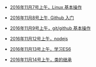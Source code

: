 <!-- # 这是我的代码笔记

## 我是H2

### 我是H3

#### 我是H4

##### 我是H5

###### 我是H6

我是 p 标签

我是 p 标签

[百度](http://baidu.com)

**加粗**

*倾斜*

![rocket](./sky.jpg)

```js
console("aaaa")
相当于pre标签
```
我们正在学习 `javascript` 可好玩了

- 无序列表
- first commit
- first commit
- first commit
- first commit


1. 有序列表
2. 有序列表
3. 有序列表
4. 有序列表

表格 table

| Header One     | Header Two     |
| :------------- | :------------- |
| Item One       | Item Two       | -->




- [2016年11月7号上午，Linux 基本操作](./20161107.md)

- [2016年11月8号上午, Github 入门](./20161108.md)

- [2016年11月9号上午，git/github 基本操作](./20161109.md)

- [2016年11月12号上午，nodejs ](./20161112.md)

- [2016年11月13号上午，学习ES6](./20161113.md)

- [2016年11月14号上午，类的继承](./20161114.md)
